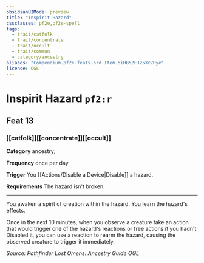 ```yaml
---
obsidianUIMode: preview
title: "Inspirit Hazard"
cssclasses: pf2e,pf2e-spell
tags:
  - trait/catfolk
  - trait/concentrate
  - trait/occult
  - trait/common
  - category/ancestry
aliases: "Compendium.pf2e.feats-srd.Item.5iHB5ZFJ25XrZHye"
license: OGL
---
```

# Inspirit Hazard `pf2:r`
## Feat 13
### [[catfolk]][[concentrate]][[occult]]

**Category** ancestry; 




**Frequency** once per day

**Trigger** You [[Actions/Disable a Device|Disable]] a hazard.

**Requirements** The hazard isn't broken.

* * *

You awaken a spirit of creation within the hazard. You learn the hazard's effects.

Once in the next 10 minutes, when you observe a creature take an action that would trigger one of the hazard's reactions or free actions if you hadn't Disabled it, you can use a reaction to rearm the hazard, causing the observed creature to trigger it immediately.

*Source: Pathfinder Lost Omens: Ancestry Guide*
*OGL*